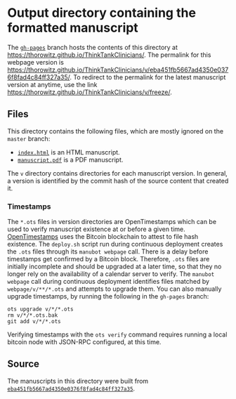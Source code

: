 # Output directory containing the formatted manuscript

The [`gh-pages`](https://github.com/thorowitz/ThinkTankClinicians/tree/gh-pages) branch hosts the contents of this directory at <https://thorowitz.github.io/ThinkTankClinicians/>.
The permalink for this webpage version is <https://thorowitz.github.io/ThinkTankClinicians/v/eba451fb5667ad4350e0376f8fad4c84ff327a35/>.
To redirect to the permalink for the latest manuscript version at anytime, use the link <https://thorowitz.github.io/ThinkTankClinicians/v/freeze/>.

## Files

This directory contains the following files, which are mostly ignored on the `master` branch:

+ [`index.html`](index.html) is an HTML manuscript.
+ [`manuscript.pdf`](manuscript.pdf) is a PDF manuscript.

The `v` directory contains directories for each manuscript version.
In general, a version is identified by the commit hash of the source content that created it.

### Timestamps

The `*.ots` files in version directories are OpenTimestamps which can be used to verify manuscript existence at or before a given time.
[OpenTimestamps](https://opentimestamps.org/) uses the Bitcoin blockchain to attest to file hash existence.
The `deploy.sh` script run during continuous deployment creates the `.ots` files through its `manubot webpage` call.
There is a delay before timestamps get confirmed by a Bitcoin block.
Therefore, `.ots` files are initially incomplete and should be upgraded at a later time, so that they no longer rely on the availability of a calendar server to verify.
The `manubot webpage` call during continuous deployment identifies files matched by `webpage/v/**/*.ots` and attempts to upgrade them.
You can also manually upgrade timestamps, by running the following in the `gh-pages` branch:

```shell
ots upgrade v/*/*.ots
rm v/*/*.ots.bak
git add v/*/*.ots
```

Verifying timestamps with the `ots verify` command requires running a local bitcoin node with JSON-RPC configured, at this time.

## Source

The manuscripts in this directory were built from
[`eba451fb5667ad4350e0376f8fad4c84ff327a35`](https://github.com/thorowitz/ThinkTankClinicians/commit/eba451fb5667ad4350e0376f8fad4c84ff327a35).
